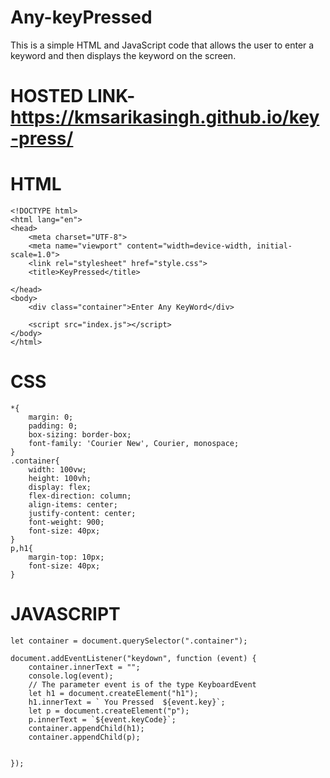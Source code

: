 # Any-keyPressed
This is a simple HTML and JavaScript code that allows the user to enter a keyword and then displays the keyword on the screen.
# HOSTED LINK- https://kmsarikasingh.github.io/key-press/
# HTML 
```
<!DOCTYPE html>
<html lang="en">
<head>
    <meta charset="UTF-8">
    <meta name="viewport" content="width=device-width, initial-scale=1.0">
    <link rel="stylesheet" href="style.css">
    <title>KeyPressed</title>

</head>
<body>
    <div class="container">Enter Any KeyWord</div>
    
    <script src="index.js"></script>
</body>
</html>
```
# CSS
```
*{
    margin: 0;
    padding: 0;
    box-sizing: border-box;
    font-family: 'Courier New', Courier, monospace;
}
.container{
    width: 100vw;
    height: 100vh;
    display: flex;
    flex-direction: column;
    align-items: center;
    justify-content: center;
    font-weight: 900;
    font-size: 40px;
}
p,h1{
    margin-top: 10px;
    font-size: 40px;
}
```
# JAVASCRIPT
```
let container = document.querySelector(".container");

document.addEventListener("keydown", function (event) {
    container.innerText = "";
    console.log(event);
    // The parameter event is of the type KeyboardEvent
  	let h1 = document.createElement("h1");
    h1.innerText = ` You Pressed  ${event.key}`;
    let p = document.createElement("p");
    p.innerText = `${event.keyCode}`;
    container.appendChild(h1);
    container.appendChild(p);


});
```
